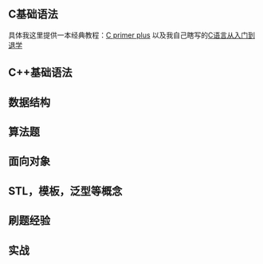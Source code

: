 ## C基础语法
具体我这里提供一本经典教程：[C primer plus](https://JokerZaia.github.io/C-C++/C_primer_plus_第6版_非扫描版_中文版.pdf)
以及我自己瞎写的[C语言从入门到退学](https://JokerZaia.github.io/C-C++/C语言从入门到退学.pdf)
## C++基础语法
## 数据结构
## 算法题
## 面向对象
## STL，模板，泛型等概念
## 刷题经验
## 实战
